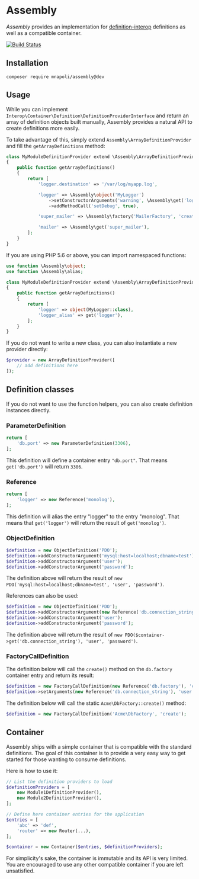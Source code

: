 # Assembly

*Assembly* provides an implementation for [definition-interop](https://github.com/container-interop/definition-interop) definitions as well as a compatible container.

[![Build Status](https://travis-ci.org/mnapoli/assembly.svg?branch=master)](https://travis-ci.org/mnapoli/assembly)

## Installation

```
composer require mnapoli/assembly@dev
```

## Usage

While you can implement `Interop\Container\Definition\DefinitionProviderInterface` and return an array of definition objects built manually, Assembly provides a natural API to create definitions more easily.

To take advantage of this, simply extend `Assembly\ArrayDefinitionProvider` and fill the `getArrayDefinitions` method:

```php
class MyModuleDefinitionProvider extend \Assembly\ArrayDefinitionProvider
{
    public function getArrayDefinitions()
    {
        return [
            'logger.destination' => '/var/log/myapp.log',

            'logger' => \Assembly\object('MyLogger')
                ->setConstructorArguments('warning', \Assembly\get('logger.destination'))
                ->addMethodCall('setDebug', true),

            'super_mailer' => \Assembly\factory('MailerFactory', 'create'),

            'mailer' => \Assembly\get('super_mailer'),
        ];
    }
}
```

If you are using PHP 5.6 or above, you can import namespaced functions:

```php
use function \Assembly\object;
use function \Assembly\alias;

class MyModuleDefinitionProvider extend \Assembly\ArrayDefinitionProvider
{
    public function getArrayDefinitions()
    {
        return [
            'logger' => object(MyLogger::class),
            'logger_alias' => get('logger'),
        ];
    }
}
```

If you do not want to write a new class, you can also instantiate a new provider directly:

```php
$provider = new ArrayDefinitionProvider([
    // add definitions here
]);
```

## Definition classes

If you do not want to use the function helpers, you can also create definition instances directly.

### ParameterDefinition

```php
return [
    'db.port' => new ParameterDefinition(3306),
];
```

This definition will define a container entry `"db.port"`. That means `get('db.port')` will return `3306`.

### Reference

```php
return [
    'logger' => new Reference('monolog'),
];
```

This definition will alias the entry "logger" to the entry "monolog". That means that `get('logger')` will return the result of `get('monolog')`.

### ObjectDefinition

```php
$definition = new ObjectDefinition('PDO');
$definition->addConstructorArgument('mysql:host=localhost;dbname=test');
$definition->addConstructorArgument('user');
$definition->addConstructorArgument('password');
```

The definition above will return the result of `new PDO('mysql:host=localhost;dbname=test', 'user', 'password')`.

References can also be used:

```php
$definition = new ObjectDefinition('PDO');
$definition->addConstructorArgument(new Reference('db.connection_string'));
$definition->addConstructorArgument('user');
$definition->addConstructorArgument('password');
```

The definition above will return the result of `new PDO($container->get('db.connection_string'), 'user', 'password')`.

### FactoryCallDefinition

The definition below will call the `create()` method on the `db.factory` container entry and return its result:

```php
$definition = new FactoryCallDefinition(new Reference('db.factory'), 'create');
$definition->setArguments(new Reference('db.connection_string'), 'user', 'password');
```

The definition below will call the static `Acme\DbFactory::create()` method:

```php
$definition = new FactoryCallDefinition('Acme\DbFactory', 'create');
```

## Container

Assembly ships with a simple container that is compatible with the standard definitions. The goal of this container is to provide a very easy way to get started for those wanting to consume definitions.

Here is how to use it:

```php
// List the definition providers to load
$definitionProviders = [
    new Module1DefinitionProvider(),
    new Module2DefinitionProvider(),
];

// Define here container entries for the application
$entries = [
    'abc' => 'def',
    'router' => new Router(...),
];

$container = new Container($entries, $definitionProviders);
```

For simplicity's sake, the container is immutable and its API is very limited. You are encouraged to use any other compatible container if you are left unsatisfied.
